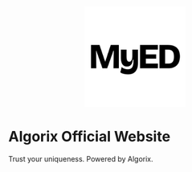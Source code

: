 <p align="center">
  <a href="https://algorix.io"><img style="width: 200px; height: 200px;" src="https://github.com/YTG2G3/algorix.io/blob/main/public/algorix_logo_light.png?raw=true" /></a>
</p>

# Algorix Official Website

Trust your uniqueness. Powered by Algorix.
